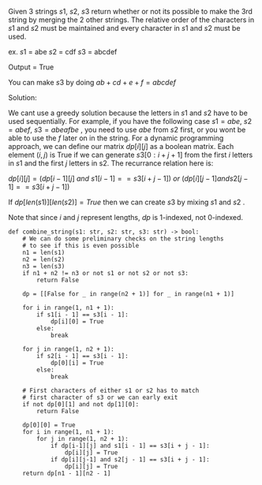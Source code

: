 Given 3 strings $s1$, $s2$, $s3$ return whether or not its possible to make the 3rd string by merging the 2 other strings. The relative order of the characters in $s1$ and $s2$ must be maintained and every character in $s1$ and $s2$ must be used.

ex.
$s1$ = abe
$s2$ = cdf
$s3$ = abcdef

Output = True

You can make $s3$ by doing $ab + cd + e+ f = abcdef$

Solution:

We cant use a greedy solution because the letters in $s1$ and $s2$ have to be used sequentially. For example, if you have the following case $s1 = abe$, $s2= abef$, $s3 = abeafbe$ , you need to use $abe$ from $s2$ first, or you wont be able to use the $f$ later on in the string. For a dynamic programming approach, we can define our matrix $dp[i][j]$ as a boolean matrix. Each element $(i, j)$ is True if we can generate $s3[0: i + j + 1]$ from the first $i$ letters in $s1$ and the first $j$ letters in s2. The recurrance relation here is:

$dp[i][j] = (dp[i-1][j]\ and\ s1[i - 1] == s3[i + j - 1])\ or\ (dp[i][j-1] and s2[j - 1] == s3[i + j - 1])$

If $dp[len(s1)][len(s2)] = True$ then we can create $s3$ by mixing $s1$ and $s2$ .

Note that since $i$ and $j$ represent lengths, $dp$ is 1-indexed, not 0-indexed.

```
def combine_string(s1: str, s2: str, s3: str) -> bool:
	# We can do some preliminary checks on the string lengths
	# to see if this is even possible
	n1 = len(s1)
	n2 = len(s2)
	n3 = len(s3)
	if n1 + n2 != n3 or not s1 or not s2 or not s3:
		return False
	
	dp = [[False for _ in range(n2 + 1)] for _ in range(n1 + 1)]

	for i in range(1, n1 + 1):
		if s1[i - 1] == s3[i - 1]:
			dp[i][0] = True
		else:
			break

	for j in range(1, n2 + 1):
		if s2[i - 1] == s3[i - 1]:
			dp[0][i] = True
		else:
			break

	# First characters of either s1 or s2 has to match
	# first character of s3 or we can early exit
	if not dp[0][1] and not dp[1][0]:
		return False

	dp[0][0] = True
	for i in range(1, n1 + 1):
		for j in range(1, n2 + 1):
			if dp[i-1][j] and s1[i - 1] == s3[i + j - 1]:
				dp[i][j] = True
			if dp[i][j-1] and s2[j - 1] == s3[i + j - 1]:
				dp[i][j] = True
	return dp[n1 - 1][n2 - 1]

```